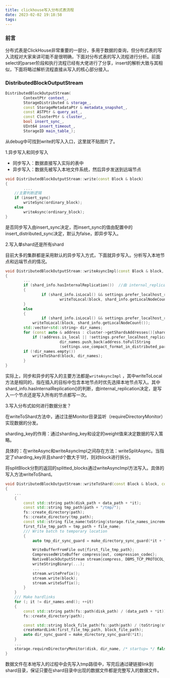 ```yaml
---
title: clickhouse写入分布式表流程
date: 2023-02-02 19:18:58
tags:
---
```


### 前言

​	分布式表是ClickHouse非常重要的一部分，多用于数据的查询，但分布式表的写入流程对大家来讲可能不是很明确，下面对分布式表的写入流程进行分析。前面select的parser阶段和执行流程已经有大佬进行了分享，insert的解析大致与其相似，下面将略过解析流程直接从写入的核心部分接入。

### DistributedBlockOutputStream

```c++
DistributedBlockOutputStream(
        ContextPtr context_,
        StorageDistributed & storage_,
        const StorageMetadataPtr & metadata_snapshot_,
        const ASTPtr & query_ast_,
        const ClusterPtr & cluster_,
        bool insert_sync_,
        UInt64 insert_timeout_,
        StorageID main_table_);
```

从debug中可找到write的写入入口，这里就不贴图片了。

1.异步写入和同步写入

- 同步写入：数据直接写入实际的表中
- 异步写入：数据先被写入本地文件系统，然后异步发送到远端节点

```c++
void DistributedBlockOutputStream::write(const Block & block)
{
		....
    //主要判断逻辑
    if (insert_sync)
        writeSync(ordinary_block);
    else
        writeAsync(ordinary_block);
}
```

是否同步写入由insert_sync决定，而insert_sync的值由配置中的insert_distributed_sync决定，默认为false，即异步写入。

2.写入单shard还是所有shard

目前大多的集群都是采用默认的异步写入方式，下面就异步写入。分析写入本地节点和远端节点的情况。

```c++
void DistributedBlockOutputStream::writeAsyncImpl(const Block & block, size_t shard_id)
{
		...
		if (shard_info.hasInternalReplication())  //由 internal_replication 的设置决定
		{
				if (shard_info.isLocal() && settings.prefer_localhost_replica)
						writeToLocal(block, shard_info.getLocalNodeCount());
		}
		else
		{
				if (shard_info.isLocal() && settings.prefer_localhost_replica)
            writeToLocal(block, shard_info.getLocalNodeCount());
        std::vector<std::string> dir_names;
        for (const auto & address : cluster->getShardsAddresses()[shard_id])
            if (!address.is_local || !settings.prefer_localhost_replica)
            			dir_names.push_back(address.toFullString
            			(settings.use_compact_format_in_distributed_parts_names));
        if (!dir_names.empty())
            writeToShard(block, dir_names);
		}
}
```

实际上，同步和异步的写入的主要方法都是`writeAsyncImpl` ，其中writeToLocal方法是相同的，指在插入的目标中包含本地节点时优先选择本地节点写入。其中shard_info.hasInternalReplication()的判断，由internal_replication决定，是写入一个节点还是写入所有的节点都写一次。

3.写入分布式如何进行数据分发？

在writeToShard方法中，通过注册Monitor目录监听（requireDirectoryMonitor）实现数据的分发。

sharding_key的作用：通过sharding_key和设定的weight值来决定数据的写入策略。

具体的：在writeAsync和writeAsyncImpl之间存在方法：writeSplitAsync。当指定了sharding_key并且shard个数大于1时，则对block进行拆分。

将splitBlock分割的返回的splitted_blocks通过writeAsyncImpl方法写入。具体的写入方法writeToShard。

```c++
void DistributedBlockOutputStream::writeToShard(const Block & block, const std::vector<std::string> & dir_names)
{
    ...
    {
        const std::string path(disk_path + data_path + *it);
        const std::string tmp_path(path + "/tmp/");
        fs::create_directory(path);
        fs::create_directory(tmp_path);
        const std::string file_name(toString(storage.file_names_increment.get()) + ".bin");
        first_file_tmp_path = tmp_path + file_name;
        /// Write batch to temporary location
        {
            auto tmp_dir_sync_guard = make_directory_sync_guard(*it + "/tmp/");

            WriteBufferFromFile out{first_file_tmp_path};
            CompressedWriteBuffer compress{out, compression_codec};
            NativeBlockOutputStream stream{compress, DBMS_TCP_PROTOCOL_VERSION, block.cloneEmpty()};
            writeStringBinary(...);
            ...
            stream.writePrefix();
            stream.write(block);
            stream.writeSuffix();
        }
    }
  	/// Make hardlinks
    for (; it != dir_names.end(); ++it)
    {
        const std::string path(fs::path(disk_path) / (data_path + *it));
        fs::create_directory(path);

        const std::string block_file_path(fs::path(path) / (toString(storage.file_names_increment.get()) + ".bin"));
        createHardLink(first_file_tmp_path, block_file_path);
        auto dir_sync_guard = make_directory_sync_guard(*it);
    }
    ...
    storage.requireDirectoryMonitor(disk, dir_name, /* startup= */ false);
}
```

数据文件在本地写入的过程中会先写入tmp路径中，写完后通过硬链接link到shard目录，保证只要在shard目录中出现的数据文件都是完整写入的数据文件。
